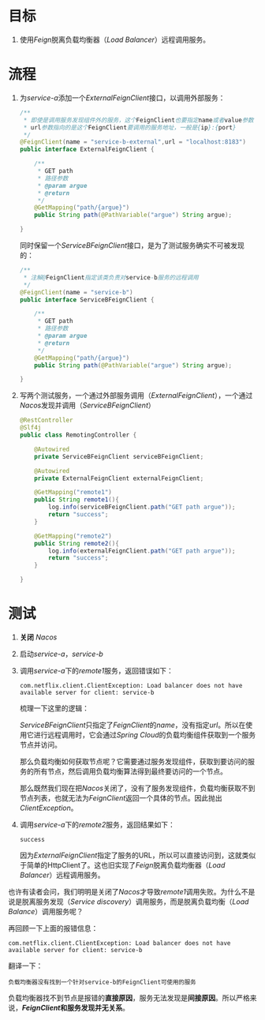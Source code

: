 # 目标

1. 使用*Feign*脱离负载均衡器（*Load Balancer*）远程调用服务。






# 流程

1. 为*service-a*添加一个*ExternalFeignClient*接口，以调用外部服务：

   ```java
   /**
    * 即使是调用服务发现组件外的服务，这个FeignClient也要指定name或者value参数
    * url参数指向的是这个FeignClient要调用的服务地址，一般是{ip}:{port}
    */
   @FeignClient(name = "service-b-external",url = "localhost:8183")
   public interface ExternalFeignClient {
   
       /**
        * GET path
        * 路径参数
        * @param argue
        * @return
        */
       @GetMapping("path/{argue}")
       public String path(@PathVariable("argue") String argue);
   
   }
   ```
   
   同时保留一个*ServiceBFeignClient*接口，是为了测试服务确实不可被发现的：
   
   ```java
   /**
    * 注解@FeignClient指定该类负责对service-b服务的远程调用
    */
   @FeignClient(name = "service-b")
   public interface ServiceBFeignClient {
   
       /**
        * GET path
        * 路径参数
        * @param argue
        * @return
        */
       @GetMapping("path/{argue}")
       public String path(@PathVariable("argue") String argue);
   
   }
   ```
   
   
   
2. 写两个测试服务，一个通过外部服务调用（*ExternalFeignClient*），一个通过*Nacos*发现并调用（*ServiceBFeignClient*）

   ```java
   @RestController
   @Slf4j
   public class RemotingController {
   
       @Autowired
       private ServiceBFeignClient serviceBFeignClient;
   
       @Autowired
       private ExternalFeignClient externalFeignClient;
   
       @GetMapping("remote1")
       public String remote1(){
           log.info(serviceBFeignClient.path("GET path argue"));
           return "success";
       }
   
       @GetMapping("remote2")
       public String remote2(){
           log.info(externalFeignClient.path("GET path argue"));
           return "success";
       }
   
   }
   ```

   



# 测试

1. **关闭** *Nacos*

2. 启动*service-a*，*service-b*

3. 调用*service-a*下的*remote1*服务，返回错误如下：

   ```
   com.netflix.client.ClientException: Load balancer does not have available server for client: service-b
   ```

   梳理一下这里的逻辑：

   *ServiceBFeignClient*只指定了*FeignClient*的*name*，没有指定*url*。所以在使用它进行远程调用时，它会通过*Spring Cloud*的负载均衡组件获取到一个服务节点并访问。

   那么负载均衡如何获取节点呢？它需要通过服务发现组件，获取到要访问的服务的所有节点，然后调用负载均衡算法得到最终要访问的一个节点。

   那么既然我们现在把*Nacos*关闭了，没有了服务发现组件，负载均衡获取不到节点列表，也就无法为*FeignClient*返回一个具体的节点。因此抛出*ClientException*。

   

4. 调用*service-a*下的*remote2*服务，返回结果如下：

   ```
   success
   ```

   因为*ExternalFeignClient*指定了服务的URL，所以可以直接访问到，这就类似于简单的HttpClient了。这也旧实现了*Feign*脱离负载均衡器（*Load Balancer*）远程调用服务。

   

也许有读者会问，我们明明是关闭了*Nacos*才导致*remote1*调用失败。为什么不是说是脱离服务发现（*Service discovery*）调用服务，而是脱离负载均衡（*Load Balance*）调用服务呢？

再回顾一下上面的报错信息：

```
com.netflix.client.ClientException: Load balancer does not have available server for client: service-b
```

翻译一下：

```
负载均衡器没有找到一个针对service-b的FeignClient可使用的服务
```

负载均衡器找不到节点是报错的**直接原因**，服务无法发现是**间接原因**。所以严格来说，***FeignClient*和服务发现并无关系**。